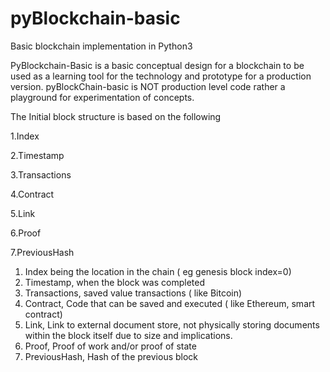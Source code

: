# pyBlockchain-basic
Basic blockchain implementation in Python3

PyBlockchain-Basic is a basic conceptual design for a blockchain to be used as a learning tool for the
technology and prototype for a production version. pyBlockChain-basic is NOT production level code rather a
playground for experimentation of concepts.

The Initial block structure is based on the following

1.Index

2.Timestamp

3.Transactions

4.Contract

5.Link

6.Proof

7.PreviousHash



1. Index being the location in the chain ( eg genesis block index=0)
2. Timestamp, when the block was completed
3. Transactions, saved value transactions ( like Bitcoin)
4. Contract, Code that can be saved and executed ( like Ethereum, smart contract)
5. Link, Link to external document store, not physically storing documents within the block itself due to
   size and implications.
6. Proof, Proof of work  and/or proof of state
7. PreviousHash, Hash of the previous block